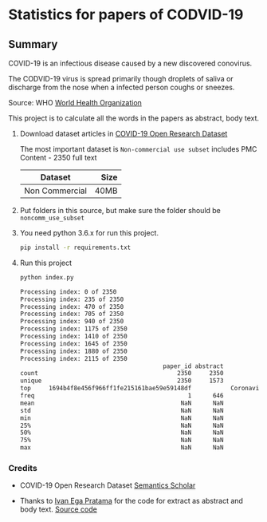 # Statistics for papers of CODVID-19

## Summary

COVID-19 is an infectious disease caused by a new discovered conovirus.

The CODVID-19 virus is spread primarily though droplets of saliva or discharge from the nose when a infected person coughs or sneezes.

Source: WHO [World Health Organization](https://www.who.int/health-topics/coronavirus)

This project is to calculate all the words in the papers as abstract, body text.

1. Download dataset articles in [COVID-19 Open Research Dataset](https://pages.semanticscholar.org/coronavirus-research)

    The most important dataset is `Non-commercial use subset` includes PMC Content - 2350 full text

    | Dataset         | Size |
    |-----------------|-----:|
    | Non Commercial  | 40MB |

2. Put folders in this source, but make sure the folder should be `noncomm_use_subset`

2. You need python 3.6.x for run this project.
    ```sh
    pip install -r requirements.txt
    ```

3. Run this project

    ```sh
    python index.py

    Processing index: 0 of 2350
    Processing index: 235 of 2350
    Processing index: 470 of 2350
    Processing index: 705 of 2350
    Processing index: 940 of 2350
    Processing index: 1175 of 2350
    Processing index: 1410 of 2350
    Processing index: 1645 of 2350
    Processing index: 1880 of 2350
    Processing index: 2115 of 2350
                                            paper_id abstract                                          body_text  abstract_count_words  body_count_words
    count                                       2350     2350                                               2350           2350.000000       2350.000000
    unique                                      2350     1573                                               2215                   NaN               NaN
    top     1694b4f8e456f966ff1fe215161bae59e59148df           Coronaviruses are a group of enveloped viruses...                   NaN               NaN
    freq                                           1      646                                                  3                   NaN               NaN
    mean                                         NaN      NaN                                                NaN            153.529362       4139.938298
    std                                          NaN      NaN                                                NaN            144.923875       7583.474619
    min                                          NaN      NaN                                                NaN              0.000000          1.000000
    25%                                          NaN      NaN                                                NaN              0.000000       1990.250000
    50%                                          NaN      NaN                                                NaN            157.000000       3127.000000
    75%                                          NaN      NaN                                                NaN            234.750000       4983.000000
    max                                          NaN      NaN                                                NaN           2805.000000     241076.000000
    ```

### Credits

- COVID-19 Open Research Dataset [Semantics Scholar](https://pages.semanticscholar.org/coronavirus-research)

- Thanks to [Ivan Ega Pratama](https://github.com/gpratama) for the code for extract as abstract and body text. [Source code](https://www.kaggle.com/ivanegapratama/covid-eda-initial-exploration-tool)